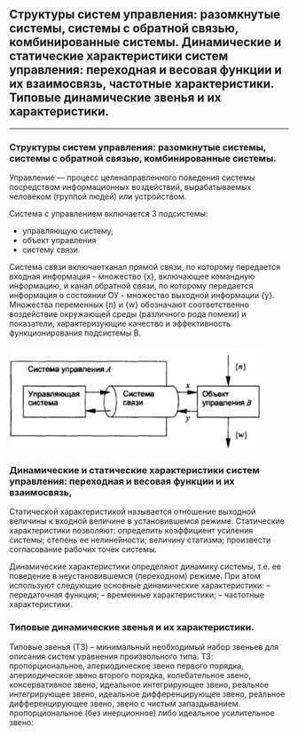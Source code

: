 ## Структуры систем управления: разомкнутые системы, системы с обратной связью, комбинированные системы. Динамические и статические характеристики систем управления: переходная и весовая функции и их взаимосвязь, частотные характеристики. Типовые динамические звенья и их характеристики.
---
### Структуры систем управления: разомкнутые системы, системы с обратной связью, комбинированные системы.
Управление — процесс целенаправленного поведения системы посредством информационных воздействий, вырабатываемых человеком (группой людей) или устройством. 

Система с управлением включается 3 подсистемы: 
* управляющую систему, 
* объект управления 
* систему связи. 

Система связи включаетканал прямой связи, по которому передается входная информация - множество {х}, включающее командную информацию, и канал обратной связи, по которому передается информация о состоянии ОУ - множество выходной информации {у}. Множества переменных {п} и {w} обозначают соответственно воздействие окружающей среды (различного рода помехи) и показатели, характеризующие качество и эффективность функционирования подсистемы В. 

![Принцип компенсации](/4.%20Основы%20теории%20управления/Images/су.png)

### Динамические и статические характеристики систем управления: переходная и весовая функции и их взаимосвязь,

Статической характеристикой называется отношение выходной величины к входной величине в установившемся режиме.
Статические характеристики позволяют: определить коэффициент усиления системы; степень ее нелинейности; величину статизма; произвести согласование рабочих точек системы.


Динамические характеристики определяют динамику системы, т.е. ее поведение в неустановившемся (переходном) режиме. При этом используют следующие основные динамические характеристики:
– передаточная функция;
– временные характеристики;
– частотные характеристики.

### Типовые динамические звенья и их характеристики.

Типовые звенья (ТЗ) – минимальный необходимый набор звеньев для описания систем уравнения произвольного типа. 
ТЗ: 
пропорциональное, 
апериодическое звено первого порядка, 
апериодическое звено второго порядка, 
колебательное звено, 
консервативное звено, 
идеальное интегрирующее звено, 
реальное интегрирующее звено, 
идеальное дифференцирующее звено, 
реальное дифференцирующее звено, 
звено с чистым запаздыванием.
пропорциональное (без инерционное) либо идеальное усилительное звено: 
